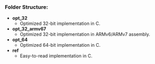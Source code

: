 ### Folder Structure:

* **opt_32**
  * Optimized 32-bit implementation in C.
* **opt_32_armv67**
  * Optimized 32-bit implementation in ARMv6/ARMv7 assembly.
* **opt_64**
  * Optimized 64-bit implementation in C.
* **ref**
  * Easy-to-read implementation in C.

